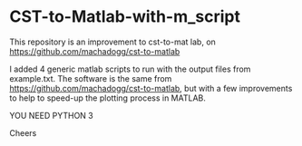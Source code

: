 # CST-to-Matlab-with-m_script

This repository is an improvement to cst-to-mat lab, on https://github.com/machadogg/cst-to-matlab

I added 4 generic matlab scripts to run with the output files from example.txt. The software is the same
from https://github.com/machadogg/cst-to-matlab, but with a few improvements to help to speed-up the plotting process in MATLAB.

YOU NEED PYTHON 3

Cheers
